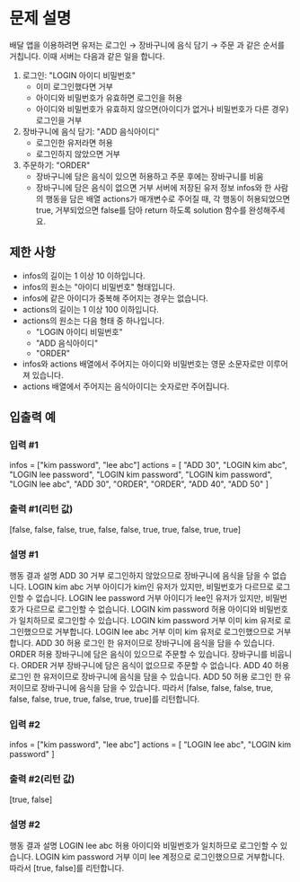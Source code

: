 # 문제 설명

배달 앱을 이용하려면 유저는 로그인 → 장바구니에 음식 담기 → 주문 과 같은 순서를 거칩니다. 이때 서버는 다음과 같은 일을 합니다.

1. 로그인: "LOGIN 아이디 비밀번호"
   - 이미 로그인했다면 거부
   - 아이디와 비밀번호가 유효하면 로그인을 허용
   - 아이디와 비밀번호가 유효하지 않으면(아이디가 없거나 비밀번호가 다른 경우) 로그인을 거부
2. 장바구니에 음식 담기: "ADD 음식아이디"
   - 로그인한 유저라면 허용
   - 로그인하지 않았으면 거부
3. 주문하기: "ORDER"
   - 장바구니에 담은 음식이 있으면 허용하고 주문 후에는 장바구니를 비움
   - 장바구니에 담은 음식이 없으면 거부
     서버에 저장된 유저 정보 infos와 한 사람의 행동을 담은 배열 actions가 매개변수로 주어질 때, 각 행동이 허용되었으면 true, 거부되었으면 false를 담아 return 하도록 solution 함수를 완성해주세요.

## 제한 사항

- infos의 길이는 1 이상 10 이하입니다.
- infos의 원소는 "아이디 비밀번호" 형태입니다.
- infos에 같은 아이디가 중복해 주어지는 경우는 없습니다.
- actions의 길이는 1 이상 100 이하입니다.
- actions의 원소는 다음 형태 중 하나입니다.
  - "LOGIN 아이디 비밀번호"
  - "ADD 음식아이디"
  - "ORDER"
- infos와 actions 배열에서 주어지는 아이디와 비밀번호는 영문 소문자로만 이루어져 있습니다.
- actions 배열에서 주어지는 음식아이디는 숫자로만 주어집니다.

## 입출력 예

### 입력 #1

infos = ["kim password", "lee abc"]
actions = [
"ADD 30",
"LOGIN kim abc",
"LOGIN lee password",
"LOGIN kim password",
"LOGIN kim password",
"LOGIN lee abc",
"ADD 30",
"ORDER",
"ORDER",
"ADD 40",
"ADD 50"
]

### 출력 #1(리턴 값)

[false, false, false, true, false, false, true, true, false, true, true]

### 설명 #1

행동 결과 설명
ADD 30 거부 로그인하지 않았으므로 장바구니에 음식을 담을 수 없습니다.
LOGIN kim abc 거부 아이디가 kim인 유저가 있지만, 비밀번호가 다르므로 로그인할 수 없습니다.
LOGIN lee password 거부 아이디가 lee인 유저가 있지만, 비밀번호가 다르므로 로그인할 수 없습니다.
LOGIN kim password 허용 아이디와 비밀번호가 일치하므로 로그인할 수 있습니다.
LOGIN kim password 거부 이미 kim 유저로 로그인했으므로 거부합니다.
LOGIN lee abc 거부 이미 kim 유저로 로그인했으므로 거부합니다.
ADD 30 허용 로그인 한 유저이므로 장바구니에 음식을 담을 수 있습니다.
ORDER 허용 장바구니에 담은 음식이 있으므로 주문할 수 있습니다. 장바구니를 비웁니다.
ORDER 거부 장바구니에 담은 음식이 없으므로 주문할 수 없습니다.
ADD 40 허용 로그인 한 유저이므로 장바구니에 음식을 담을 수 있습니다.
ADD 50 허용 로그인 한 유저이므로 장바구니에 음식을 담을 수 있습니다.
따라서 [false, false, false, true, false, false, true, true, false, true, true]를 리턴합니다.

### 입력 #2

infos = ["kim password", "lee abc"]
actions = [
"LOGIN lee abc",
"LOGIN kim password"
]

### 출력 #2(리턴 값)

[true, false]

### 설명 #2

행동 결과 설명
LOGIN lee abc 허용 아이디와 비밀번호가 일치하므로 로그인할 수 있습니다.
LOGIN kim password 거부 이미 lee 계정으로 로그인했으므로 거부합니다.
따라서 [true, false]를 리턴합니다.
